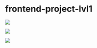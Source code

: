 # frontend-project-lvl1

<a href="https://codeclimate.com/github/codeclimate/codeclimate/maintainability"><img src="https://api.codeclimate.com/v1/badges/a99a88d28ad37a79dbf6/maintainability" /></a>

<a href="https://github.com/shurikdurik/frontend-project-lvl1/workflows/Super-Linter/badge.svg"><img src="https://github.com/shurikdurik/frontend-project-lvl1/workflows/Super-Linter/badge.svg" /></a>

<a href="https://asciinema.org/a/cFfsHcTEs1EjoK39Lu8XKO0u9" target="_blank"><img src="https://asciinema.org/a/cFfsHcTEs1EjoK39Lu8XKO0u9.svg" /></a>
